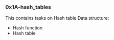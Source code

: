 ### 0x1A-hash_tables
This contains tasks on Hash table Data structure:
- Hash function
- Hash table
